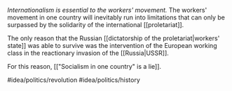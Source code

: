 *Internationalism is essential to the workers' movement.* The workers' movement in one country will inevitably run into limitations that can only be surpassed by the solidarity of the international [[proletariat]]. 

The only reason that the Russian [[dictatorship of the proletariat|workers' state]] was able to survive was the intervention of the European working class in the reactionary invasion of the [[Russia|USSR]]. 

For this reason, [["Socialism in one country" is a lie]]. 

#idea/politics/revolution 
#idea/politics/history 